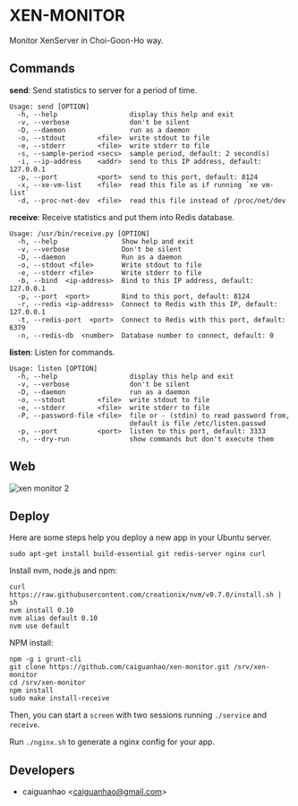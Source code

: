 XEN-MONITOR
===========

Monitor XenServer in Choi-Goon-Ho way.

Commands
--------

**send**: Send statistics to server for a period of time.

```
Usage: send [OPTION]
  -h, --help                  display this help and exit
  -v, --verbose               don't be silent
  -D, --daemon                run as a daemon
  -o, --stdout        <file>  write stdout to file
  -e, --stderr        <file>  write stderr to file
  -s, --sample-period <secs>  sample period, default: 2 second(s)
  -i, --ip-address    <addr>  send to this IP address, default: 127.0.0.1
  -p, --port          <port>  send to this port, default: 8124
  -x, --xe-vm-list    <file>  read this file as if running `xe vm-list`
  -d, --proc-net-dev  <file>  read this file instead of /proc/net/dev
```

**receive**: Receive statistics and put them into Redis database.

```
Usage: /usr/bin/receive.py [OPTION]
  -h, --help                Show help and exit
  -v, --verbose             Don't be silent
  -D, --daemon              Run as a daemon
  -o, --stdout <file>       Write stdout to file
  -e, --stderr <file>       Write stderr to file
  -b, --bind  <ip-address>  Bind to this IP address, default: 127.0.0.1
  -p, --port  <port>        Bind to this port, default: 8124
  -r, --redis <ip-address>  Connect to Redis with this IP, default: 127.0.0.1
  -t, --redis-port  <port>  Connect to Redis with this port, default: 6379
  -n, --redis-db  <number>  Database number to connect, default: 0
```

**listen**: Listen for commands.

```
Usage: listen [OPTION]
  -h, --help                  display this help and exit
  -v, --verbose               don't be silent
  -D, --daemon                run as a daemon
  -o, --stdout        <file>  write stdout to file
  -e, --stderr        <file>  write stderr to file
  -P, --password-file <file>  file or - (stdin) to read password from,
                              default is file /etc/listen.passwd
  -p, --port          <port>  listen to this port, default: 3333
  -n, --dry-run               show commands but don't execute them
```

Web
---

![xen monitor 2](https://cloud.githubusercontent.com/assets/1284703/2959122/e0ff3868-daaf-11e3-9ee0-055671086b43.png)

Deploy
------

Here are some steps help you deploy a new app in your Ubuntu server.

```
sudo apt-get install build-essential git redis-server nginx curl
```

Install nvm, node.js and npm:

```
curl https://raw.githubusercontent.com/creationix/nvm/v0.7.0/install.sh | sh
nvm install 0.10
nvm alias default 0.10
nvm use default
```

NPM install:

```
npm -g i grunt-cli
git clone https://github.com/caiguanhao/xen-monitor.git /srv/xen-monitor
cd /srv/xen-monitor
npm install
sudo make install-receive
```

Then, you can start a `screen` with two sessions running `./service` and
`receive`.

Run `./nginx.sh` to generate a nginx config for your app.

Developers
----------

* caiguanhao &lt;caiguanhao@gmail.com&gt;
